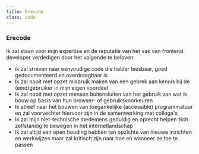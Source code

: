 ```yaml
---
title: Erecode 
class: code
---
```


<!-- http://localhost/annekesinnema/grav/nl/about/code -->

### Erecode

Ik zal staan voor mijn expertise en de reputatie van het vak van frontend developer verdedigen door het volgende te beloven:

- ik zal streven naar eenvoudige code die helder leesbaar, goed gedocumenteerd en overdraagbaar is
- Ik zal nooit met opzet misbruik maken van een gebrek aan kennis bij de (eind)gebruiker in mijn eigen voordeel
- Ik zal nooit met opzet mensen buitensluiten van het gebruik van wat ik bouw op basis van hun browser- of gebruiksvoorkeuren
- Ik streef naar het bouwen van toegankelijke (accessible) programmatuur en zal voorvechter hiervoor zijn in de samenwerking met collega's
- Ik zal mijn niet-technische medemens geduldig en oprecht helpen zich zelfstandig te bewegen in het internetlandschap
- Ik zal altijd een open houding hebben ten opzichte van nieuwe inzichten en werkwijzes maar zal kritisch zijn naar hoe en wanneer ze toe te passen